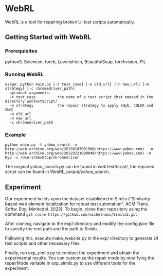 # WebRL
WebRL is a tool for repairing broken UI test scripts automatically.
## Getting Started with WebRL
### Prerequisites
python3, Selenium, torch, Levenshtein, BeautifulSoup, torchvision, PIL

### Running WebRL
```
usage: python main.py [-t test_case] [-o old_url] [-n new_url] [-m strategy] [-c chromedriver_path]
- optional arguments:
  -t test_case          the name of a test script that needed in the directory webTestScript/
  -m strategy           the repair strategy to apply (Hyb, COLOR and CNN)
  -o old_url            
  -n new_url         
  -c chromedriver_path   
```
### Example
```
python main.py -t yahoo_search -o http://web.archive.org/web/20200107001908/https://www.yahoo.com/  -n http://web.archive.org/web/20220221000940/https://www.yahoo.com/ -m Hyb -c /Users/Desktop/chromedriver
```
The original yahoo_search.py can be found in webTestScript/, the repaired script can be found in WebRL_output/yahoo_search.
## Experiment
Our experiment builds upon the dataset established in Similo ("Similarity-based web element localization for robust test automation". ACM Trans. Softw. Eng. Methodol. 2023). To begin, clone their repository using the command `git clone https://github.com/michelnass/Similo2.git`.

After cloning, navigate to the exp/ directory and modify the config.json file to specify the root path and the path to Similo.

Following this, execute make_website.py in the exp/ directory to generate UI test scripts and other necessary files.

Finally, run exp_similo.py to conduct the experiment and obtain the experimental results. You can customize the repair mode by modifying the repairMode variable in exp_similo.py to use different tools for the experiment.


